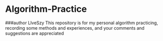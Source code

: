 # Algorithm-Practice
###author LlveSzy
  This repository is for my personal algorithm practicing, 
  recording some methods and experiences, and your comments and suggestions are appreciated 
